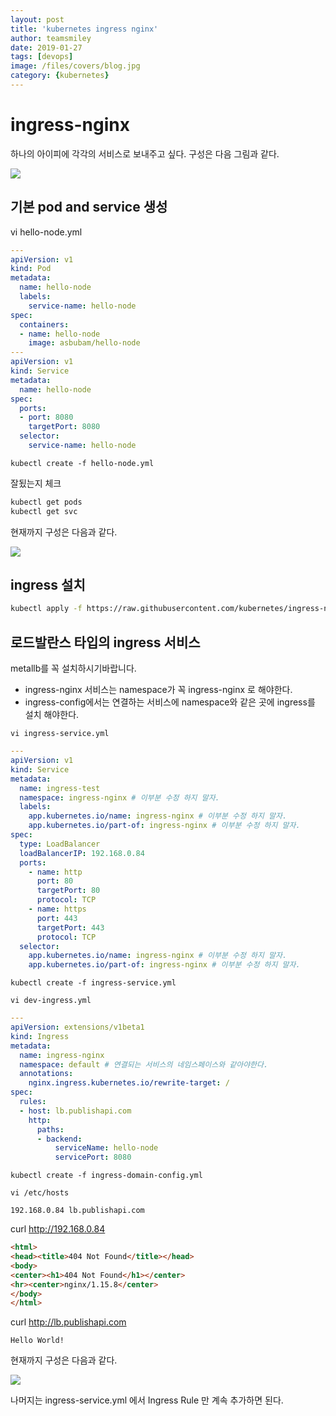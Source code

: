 ```yaml
---
layout: post
title: 'kubernetes ingress nginx' 
author: teamsmiley
date: 2019-01-27
tags: [devops]
image: /files/covers/blog.jpg
category: {kubernetes}
---
```


# ingress-nginx

하나의 아이피에 각각의 서비스로 보내주고 싶다. 구성은 다음 그림과 같다. 

![]({{site_baseurl}}/assets/ingress-0.png)

## 기본 pod and service 생성

vi hello-node.yml

```yml
---
apiVersion: v1
kind: Pod
metadata:
  name: hello-node
  labels:
    service-name: hello-node
spec:
  containers:
  - name: hello-node
    image: asbubam/hello-node
---
apiVersion: v1
kind: Service 
metadata:
  name: hello-node
spec:
  ports:
  - port: 8080
    targetPort: 8080
  selector:
    service-name: hello-node
```

```
kubectl create -f hello-node.yml
```

잘됬는지 체크 
```bash
kubectl get pods 
kubectl get svc
```

현재까지 구성은 다음과 같다. 

![]({{site_baseurl}}/assets/ingress-1.png)


## ingress 설치 
```bash
kubectl apply -f https://raw.githubusercontent.com/kubernetes/ingress-nginx/master/deploy/mandatory.yaml
```

## 로드발란스 타입의 ingress 서비스

metallb를 꼭 설치하시기바랍니다.

* ingress-nginx 서비스는 namespace가 꼭 ingress-nginx 로 해야한다.
* ingress-config에서는 연결하는 서비스에 namespace와 같은 곳에 ingress를 설치 해야한다. 

```
vi ingress-service.yml
```
```yml
---
apiVersion: v1
kind: Service
metadata:
  name: ingress-test
  namespace: ingress-nginx # 이부분 수정 하지 말자.
  labels:
    app.kubernetes.io/name: ingress-nginx # 이부분 수정 하지 말자.
    app.kubernetes.io/part-of: ingress-nginx # 이부분 수정 하지 말자.
spec:
  type: LoadBalancer
  loadBalancerIP: 192.168.0.84
  ports:
    - name: http
      port: 80
      targetPort: 80
      protocol: TCP
    - name: https
      port: 443
      targetPort: 443
      protocol: TCP
  selector:
    app.kubernetes.io/name: ingress-nginx # 이부분 수정 하지 말자.
    app.kubernetes.io/part-of: ingress-nginx # 이부분 수정 하지 말자.
```
```
kubectl create -f ingress-service.yml
```

```
vi dev-ingress.yml
```
```yml
---
apiVersion: extensions/v1beta1
kind: Ingress
metadata:
  name: ingress-nginx
  namespace: default # 연결되는 서비스의 네임스페이스와 같아야한다.
  annotations:
    nginx.ingress.kubernetes.io/rewrite-target: /
spec:
  rules:
  - host: lb.publishapi.com
    http:
      paths:
      - backend:
          serviceName: hello-node
          servicePort: 8080
```
```
kubectl create -f ingress-domain-config.yml
```

```
vi /etc/hosts
```
```
192.168.0.84 lb.publishapi.com
```

curl http://192.168.0.84  

```html
<html>
<head><title>404 Not Found</title></head>
<body>
<center><h1>404 Not Found</h1></center>
<hr><center>nginx/1.15.8</center>
</body>
</html>
```

curl http://lb.publishapi.com 
```
Hello World!
```

현재까지 구성은 다음과 같다.

![]({{site_baseurl}}/assets/ingress-3.png)

나머지는 ingress-service.yml 에서 Ingress Rule 만 계속 추가하면 된다.

